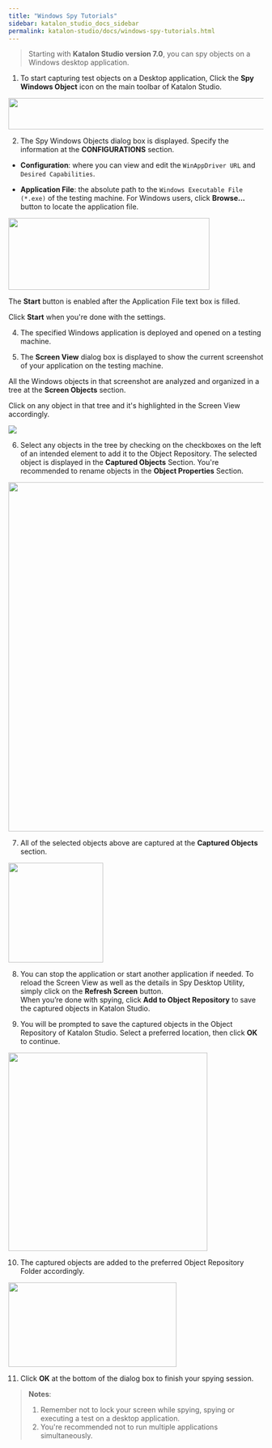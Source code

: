 ```yaml
---
title: "Windows Spy Tutorials"
sidebar: katalon_studio_docs_sidebar
permalink: katalon-studio/docs/windows-spy-tutorials.html
---
```

> Starting with **Katalon Studio version 7.0**, you can spy objects on a Windows desktop application.

1. To start capturing test objects on a Desktop application, Click the **Spy Windows Object** icon on the main toolbar of Katalon Studio.

<img src="https://github.com/katalon-studio/docs-images/raw/master/katalon-studio/docs/introduction-desktop-app-testing/Spy_Windows_Object.png" width="549" height="61.5">

2. The Spy Windows Objects dialog box is displayed. Specify the information at the **CONFIGURATIONS** section.

* **Configuration**: where you can view and edit the `WinAppDriver URL` and `Desired Capabilities`.

* **Application File**: the absolute path to the `Windows Executable File (*.exe)` of the testing machine. For Windows users, click **Browse...** button to locate the application file.

<img src="https://github.com/katalon-studio/docs-images/raw/master/katalon-studio/docs/spy-windows-object/spy2.png" width="397" height="142">

The **Start** button is enabled after the Application File text box is filled.

Click **Start** when you're done with the settings.

4. The specified Windows application is deployed and opened on a testing machine.

5. The **Screen View** dialog box is displayed to show the current screenshot of your application on the testing machine.

All the Windows objects in that screenshot are analyzed and organized in a tree at the **Screen Objects** section.

Click on any object in that tree and it's highlighted in the Screen View accordingly.

<img src="https://github.com/katalon-studio/docs-images/raw/master/katalon-studio/docs/spy-windows-object/spy-highlight.png">

6. Select any objects in the tree by checking on the checkboxes on the left of an intended element to add it to the Object Repository. The selected object is displayed in the **Captured Objects** Section. You're recommended to rename objects in the **Object Properties** Section.

<img src="https://github.com/katalon-studio/docs-images/raw/master/katalon-studio/docs/spy-windows-object/rename-object.png" width="794" height="690">

7. All of the selected objects above are captured at the **Captured Objects** section.

<img src="https://github.com/katalon-studio/docs-images/raw/master/katalon-studio/docs/spy-windows-object/spy-step7.png" width="187" height="197">

8. You can stop the application or start another application if needed. To reload the Screen View as well as the details in Spy Desktop Utility, simply click on the **Refresh Screen** button.\
When you’re done with spying, click **Add to Object Repository** to save the captured objects in Katalon Studio.

9. You will be prompted to save the captured objects in the Object Repository of Katalon Studio. Select a preferred location, then click **OK** to continue.

<img src="https://github.com/katalon-studio/docs-images/raw/master/katalon-studio/docs/spy-windows-object/spy-objectrepo.png" width="393" height="392">

10. The captured objects are added to the preferred Object Repository Folder accordingly.

<img src="https://github.com/katalon-studio/docs-images/raw/master/katalon-studio/docs/spy-windows-object/saved-objects.png" width="332" height="167">

11. Click **OK** at the bottom of the dialog box to finish your spying session.

>**Notes**:
>
> 1. Remember not to lock your screen while spying, spying or executing a test on a desktop application.
> 2. You're recommended not to run multiple applications simultaneously.
